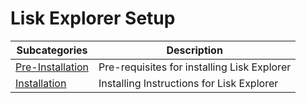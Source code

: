 # Lisk Explorer Setup

Subcategories | Description
--- | --- 
[Pre-Installation](/documentation/lisk-explorer/setup/pre-install) | Pre-requisites for installing Lisk Explorer
[Installation](/documentation/lisk-explorer/setup/install) | Installing Instructions for Lisk Explorer
